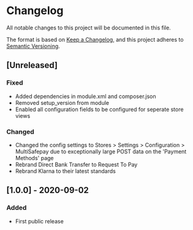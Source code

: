 # Changelog
All notable changes to this project will be documented in this file.

The format is based on [Keep a Changelog](https://keepachangelog.com/en/1.0.0/),
and this project adheres to [Semantic Versioning](https://semver.org/spec/v2.0.0.html).

## [Unreleased]
### Fixed
- Added dependencies in module.xml and composer.json
- Removed setup_version from module
- Enabled all configuration fields to be configured for seperate store views

### Changed
- Changed the config settings to Stores > Settings > Configuration > MultiSafepay due to exceptionally large POST data 
on the 'Payment Methods' page
- Rebrand Direct Bank Transfer to Request To Pay
- Rebrand Klarna to their latest standards

## [1.0.0] - 2020-09-02
### Added
- First public release
